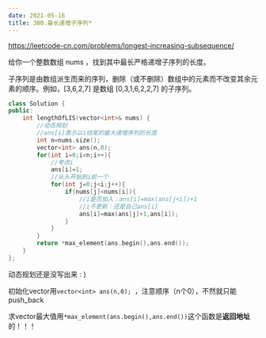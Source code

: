 ```yaml
---
date: 2021-05-16
title: 300.最长递增子序列*
---
```


<https://leetcode-cn.com/problems/longest-increasing-subsequence/>

给你一个整数数组 nums ，找到其中最长严格递增子序列的长度。

子序列是由数组派生而来的序列，删除（或不删除）数组中的元素而不改变其余元素的顺序。例如，[3,6,2,7] 是数组 [0,3,1,6,2,2,7] 的子序列。

```c++
class Solution {
public:
    int lengthOfLIS(vector<int>& nums) {
        //动态规划
        //ans[i]表示以i结尾的最大递增序列的长度
        int n=nums.size();
        vector<int> ans(n,0);       
        for(int i=0;i<n;i++){
            //考虑i
            ans[i]=1;
            //从头开始到i前一个
            for(int j=0;j<i;j++){
                if(nums[j]<nums[i]){
                    //i是否加入：ans[i]=max(ans[j<i])+1
                    //i不更新：还是自己ans[i]
                    ans[i]=max(ans[j]+1,ans[i]);
                }
            }
        }
        return *max_element(ans.begin(),ans.end());
    }
};
```

动态规划还是没写出来 : )

初始化vector用`vector<int> ans(n,0); `，注意顺序（n个0），不然就只能push_back

求vector最大值用`*max_element(ans.begin(),ans.end())`这个函数是**返回地址**的！！！

